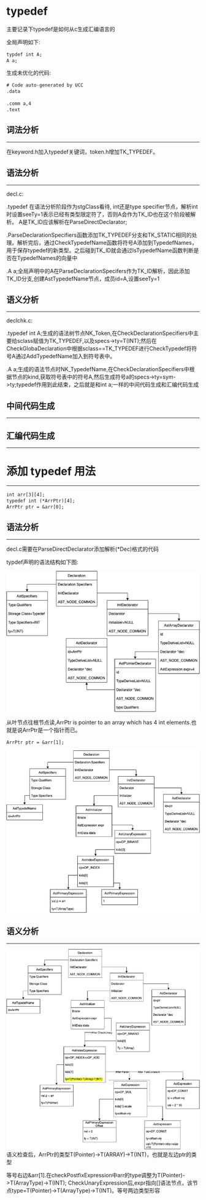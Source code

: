 # typedef
主要记录下typedef是如何从c生成汇编语言的

全局声明如下:

```
typdef int A;
A a;
```
生成未优化的代码:
```
# Code auto-generated by UCC
.data

.comm a,4
.text
```

## 词法分析
---
在keyword.h加入typedef关键词，token.h增加TK_TYPEDEF。

## 语法分析
---
decl.c:

.typedef 在语法分析阶段作为stgClass看待, int还是type specifier节点，解析int时设置seeTy=1表示已经有类型限定符了，否则A会作为TK_ID也在这个阶段被解析。 A是TK_ID应该解析在ParseDirectDeclarator; 

.ParseDeclarationSpecifiers函数添加TK_TYPEDEF分支和TK_STATIC相同的处理。解析完后，通过CheckTypedefName函数将符号A添加到TypedefNames，用于保存typedef的新类型。之后碰到TK_ID就会通过IsTypedefName函数判断是否在TypedefNames的向量中

.A a;全局声明中的A在ParseDeclarationSpecifers作为TK_ID解析，因此添加TK_ID分支,创建AstTypedefName节点，成员id=A,设置seeTy=1

## 语义分析
---
declchk.c:

.typedef int A;生成的语法树节点NK_Token,在CheckDeclarationSpecifiers中主要给sclass赋值为TK_TYPEDEF,以及specs->ty=T(INT);然后在CheckGlobaDeclaration中根据sclass==TK_TYPEDEF进行CheckTypedef将符号A通过AddTypedefName加入到符号表中。

.A a;生成的语法节点时NK_TypedefName,在CheckDeclarationSpecifiers中根据节点的kind,获取符号表中的符号A,然后生成符号a的specs->ty=sym->ty;typedef作用到此结束，之后就是和int a;一样的中间代码生成和汇编代码生成

## 中间代码生成
---

## 汇编代码生成
---

# 添加 typedef 用法
---

```
int arr[3][4];
typedef int (*ArrPtr)[4];
ArrPtr ptr = &arr[0];
```
## 语法分析
---
decl.c需要在ParseDirectDeclarator添加解析(*Dec)格式的代码

typdef声明的语法结构如下图:

![](img/typedef.jpg)

从叶节点往根节点读,ArrPtr is pointer to an array which has 4 int elements.也就是说ArrPtr是一个指针而已。


```
ArrPtr ptr = &arr[1];
```
![](img/typedef_init.jpg)

## 语义分析
---
![](img/typedef_init_check.jpg)
语义检查后，ArrPtr的类型T(Pointer)->T(ARRAY)->T(INT)，也就是左边ptr的类型

等号右边&arr[1].在checkPostfixExpression中arr的type调整为T(Pointer)->T(ArrayType)->T(INT);
CheckUnaryExpression后,expr指向[]语法节点，该节点type=T(Pointer)->T(ArrayType)->T(INT)。等号两边类型形容